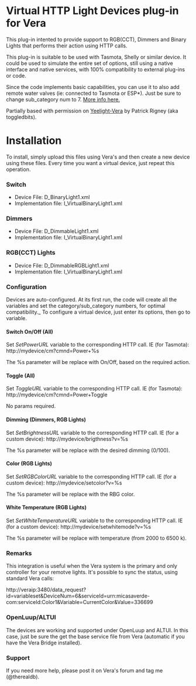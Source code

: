 # Virtual HTTP Light Devices plug-in for Vera
This plug-in intented to provide support to RGB(CCT), Dimmers and Binary Lights that performs their action using HTTP calls.

This plug-in is suitable to be used with Tasmota, Shelly or similar device. It could be used to simulate the entire set of options, still using a native interface and native services, with 100% compatibility to external plug-ins or code.

Since the code implements basic capabilities, you can use it to also add remote water valves (ie: connected to Tasmota or ESP*). Just be sure to change sub_category num to 7. [More info here.](http://wiki.micasaverde.com/index.php/Luup_Device_Categories)

Partially based with permission on [Yeelight-Vera](https://github.com/toggledbits/Yeelight-Vera) by Patrick Rigney (aka toggledbits).

# Installation
To install, simply upload this files using Vera's and then create a new device using these files.
Every time you want a virtual device, just repeat this operation.

### Switch
- Device File: D_BinaryLight1.xml
- Implementation file: I_VirtualBinaryLight1.xml

### Dimmers
- Device File: D_DimmableLight1.xml
- Implementation file: I_VirtualBinaryLight1.xml

### RGB(CCT) Lights
- Device File: D_DimmableRGBLight1.xml
- Implementation file: I_VirtualBinaryLight1.xml

### Configuration
Devices are auto-configured. At its first run, the code will create all the variables and set the category/sub_category numbers, for optimal compatibility._
To configure a virtual device, just enter its options, then go to variable.

#### Switch On/Off (All)
Set *SetPowerURL* variable to the corresponding HTTP call.
IE (for Tasmota): http://mydevice/cm?cmnd=Power+%s

The %s parameter will be replace with On/Off, based on the required action.

#### Toggle (All)
Set *ToggleURL* variable to the corresponding HTTP call.
IE (for Tasmota): http://mydevice/cm?cmnd=Power+Toggle

No params required.

#### Dimming (Dimmers, RGB Lights)
Set *SetBrightnessURL* variable to the corresponding HTTP call.
IE (for a custom device): http://mydevice/brigthness?v=%s

The %s parameter will be replace with the desired dimming (0/100).

#### Color (RGB Lights)
Set *SetRGBColorURL* variable to the corresponding HTTP call.
IE (for a custom device): http://mydevice/setcolor?v=%s

The %s parameter will be replace with the RBG color.

#### White Temperature (RGB Lights)
Set *SetWhiteTemperatureURL* variable to the corresponding HTTP call.
IE (for a custom device): http://mydevice/setwhitemode?v=%s

The %s parameter will be replace with temperature (from 2000 to 6500 k).

### Remarks
This integration is useful when the Vera system is the primary and only controller for your remotve lights.
It's possible to sync the status, using standard Vera calls:

http://veraip:3480/data_request?id=variableset&DeviceNum=6&serviceId=urn:micasaverde-com:serviceId:Color1&Variable=CurrentColor&Value=336699

### OpenLuup/ALTUI
The devices are working and supported under OpenLuup and ALTUI. In this case, just be sure the get the base service file from Vera (automatic if you have the Vera Bridge installed).

### Support
If you need more help, please post it on Vera's forum and tag me (@therealdb).